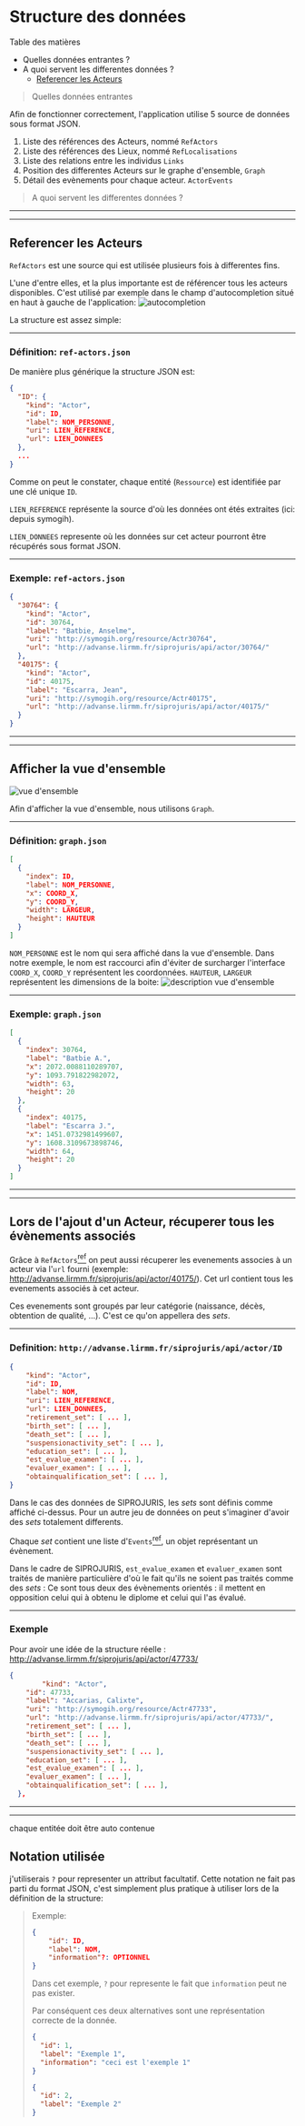 # Structure des données

Table des matières

- Quelles données entrantes ?
- A quoi servent les differentes données ?
  - [Referencer les Acteurs](#referencer-les-acteurs)

> Quelles données entrantes

Afin de fonctionner correctement, l'application utilise 5 source de données sous format JSON.

1. Liste des références des Acteurs, nommé `RefActors`
2. Liste des références des Lieux, nommé `RefLocalisations`
3. Liste des relations entre les individus `Links`
4. Position des differentes Acteurs sur le graphe d'ensemble, `Graph`
5. Détail des evènements pour chaque acteur. `ActorEvents`

> A quoi servent les differentes données ?

---

---

## Referencer les Acteurs

`RefActors` est une source qui est utilisée plusieurs fois à differentes fins.

L'une d'entre elles, et la plus importante est de référencer tous les acteurs disponibles. C'est utilisé par exemple dans le champ d'autocompletion situé en haut à gauche de l'application:
![autocompletion](./docs/img/autocompletion.png)

La structure est assez simple:

---

### Définition: `ref-actors.json`

De manière plus générique la structure JSON est:

```json
{
  "ID": {
    "kind": "Actor",
    "id": ID,
    "label": NOM_PERSONNE,
    "uri": LIEN_REFERENCE,
    "url": LIEN_DONNEES
  },
  ...
}
```

Comme on peut le constater, chaque entité (`Ressource`) est identifiée par une clé unique `ID`.

`LIEN_REFERENCE` représente la source d'où les données ont étés extraites (ici: depuis symogih).

`LIEN_DONNEES` represente où les données sur cet acteur pourront être récupérés sous format JSON.

---

### Exemple: `ref-actors.json`

```json
{
  "30764": {
    "kind": "Actor",
    "id": 30764,
    "label": "Batbie, Anselme",
    "uri": "http://symogih.org/resource/Actr30764",
    "url": "http://advanse.lirmm.fr/siprojuris/api/actor/30764/"
  },
  "40175": {
    "kind": "Actor",
    "id": 40175,
    "label": "Escarra, Jean",
    "uri": "http://symogih.org/resource/Actr40175",
    "url": "http://advanse.lirmm.fr/siprojuris/api/actor/40175/"
  }
}
```

---

---

## Afficher la vue d'ensemble

![vue d'ensemble](./docs/img/vue_ensemble.png)

Afin d'afficher la vue d'ensemble, nous utilisons `Graph`.

---

### Définition: `graph.json`

```json
[
  {
    "index": ID,
    "label": NOM_PERSONNE,
    "x": COORD_X,
    "y": COORD_Y,
    "width": LARGEUR,
    "height": HAUTEUR
  }
]
```

`NOM_PERSONNE` est le nom qui sera affiché dans la vue d'ensemble.
Dans notre exemple, le nom est raccourci afin d'éviter de surcharger
l'interface
`COORD_X`, `COORD_Y` représentent les coordonnées.
`HAUTEUR`, `LARGEUR` représentent les dimensions de la boite:
![description vue d'ensemble](./docs/img/zoom_vue_ensemble.png)

---

### Exemple: `graph.json`

```json
[
  {
    "index": 30764,
    "label": "Batbie A.",
    "x": 2072.0088110289707,
    "y": 1093.791822982072,
    "width": 63,
    "height": 20
  },
  {
    "index": 40175,
    "label": "Escarra J.",
    "x": 1451.0732981499607,
    "y": 1608.3109673898746,
    "width": 64,
    "height": 20
  }
]
```

---

---

## Lors de l'ajout d'un Acteur, récuperer tous les évènements associés

Grâce à `RefActors`[<sup>ref</sup>](#referencer-les-acteurs) on peut aussi récuperer les evenements associes à un acteur via l'`url` fourni (exemple: http://advanse.lirmm.fr/siprojuris/api/actor/40175/). Cet url contient tous les evenements associés à cet acteur.

Ces evenements sont groupés par leur catégorie (naissance, décès, obtention de qualité, ...). C'est ce qu'on appellera des _sets_.

---

### Definition: `http://advanse.lirmm.fr/siprojuris/api/actor/ID`

```json
{
    "kind": "Actor",
    "id": ID,
    "label": NOM,
    "uri": LIEN_REFERENCE,
    "url": LIEN_DONNEES,
    "retirement_set": [ ... ],
    "birth_set": [ ... ],
    "death_set": [ ... ],
    "suspensionactivity_set": [ ... ],
    "education_set": [ ... ],
    "est_evalue_examen": [ ... ],
    "evaluer_examen": [ ... ],
    "obtainqualification_set": [ ... ],
}
```

Dans le cas des données de SIPROJURIS, les _sets_ sont définis comme affiché ci-dessus.
Pour un autre jeu de données on peut s'imaginer d'avoir des _sets_ totalement differents.

Chaque _set_ contient une liste d'`Events`[<sup>ref</sup>](#events), un objet représentant un évènement.

Dans le cadre de SIPROJURIS, `est_evalue_examen` et `evaluer_examen` sont traités de manière particulière d'où le fait qu'ils ne soient pas traités comme des _sets_ :
Ce sont tous deux des évènements orientés : il mettent en opposition celui qui à obtenu le diplome et celui qui l'as évalué.

---

### Exemple

Pour avoir une idée de la structure réelle : http://advanse.lirmm.fr/siprojuris/api/actor/47733/

```json
{
        "kind": "Actor",
    "id": 47733,
    "label": "Accarias, Calixte",
    "uri": "http://symogih.org/resource/Actr47733",
    "url": "http://advanse.lirmm.fr/siprojuris/api/actor/47733/",
    "retirement_set": [ ... ],
    "birth_set": [ ... ],
    "death_set": [ ... ],
    "suspensionactivity_set": [ ... ],
    "education_set": [ ... ],
    "est_evalue_examen": [ ... ],
    "evaluer_examen": [ ... ],
    "obtainqualification_set": [ ... ],
  },
```

---

---

chaque entitée doit être auto contenue

## Notation utilisée

j'utiliserais `?` pour representer un attribut facultatif. Cette notation ne fait pas parti du format JSON, c'est simplement plus pratique à utiliser lors de la définition de la structure:

> Exemple:
>
> ```json
> {
>     "id": ID,
>     "label": NOM,
>     "information"?: OPTIONNEL
> }
> ```
>
> Dans cet exemple, `?` pour represente le fait que `information` peut ne pas exister.
>
> Par conséquent ces deux alternatives sont une représentation correcte de la donnée.
>
> ```json
> {
>   "id": 1,
>   "label": "Exemple 1",
>   "information": "ceci est l'exemple 1"
> }
> ```
>
> ```json
> {
>   "id": 2,
>   "label": "Exemple 2"
> }
> ```
